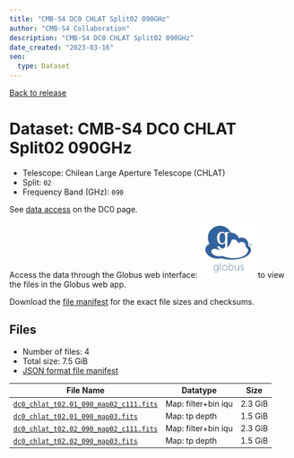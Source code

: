 ```yaml
---
title: "CMB-S4 DC0 CHLAT Split02 090GHz"
author: "CMB-S4 Collaboration"
description: "CMB-S4 DC0 CHLAT Split02 090GHz"
date_created: "2023-03-16"
seo:
  type: Dataset
---
```


[Back to release](./dc0.html#datasets)

# Dataset: CMB-S4 DC0 CHLAT Split02 090GHz

- Telescope: Chilean Large Aperture Telescope (CHLAT) 
- Split: `02`
- Frequency Band (GHz): `090`

See [data access](./dc0.html#data-access) on the DC0 page.

Access the data through the Globus web interface: [![Download via Globus](images/globus-logo.png)](https://app.globus.org/file-manager?origin_id=38f01147-f09e-483d-a552-3866669a846d&origin_path=%2Fdatareleases%2Fdc0%2Fmission%2Fchlat%2Fsplit02%2F090%2F) to view the files in the Globus web app.

Download the [file manifest](https://g-456d30.0ed28.75bc.data.globus.org/datareleases/dc0/mission/chlat/split02/090/manifest.json) for the exact file sizes and checksums.

## Files

- Number of files: 4
- Total size: 7.5 GiB
- [JSON format file manifest](https://g-456d30.0ed28.75bc.data.globus.org/datareleases/dc0/mission/chlat/split02/090/manifest.json)

|                                                                               File Name                                                                               |      Datatype       |  Size   |
| --------------------------------------------------------------------------------------------------------------------------------------------------------------------- | ------------------- | ------- |
| [`dc0_chlat_t02.01_090_map02_c111.fits`](https://g-456d30.0ed28.75bc.data.globus.org/datareleases/dc0/mission/chlat/split02/090/dc0_chlat_t02.01_090_map02_c111.fits) | Map: filter+bin iqu | 2.3 GiB |
| [`dc0_chlat_t02.01_090_map03.fits`](https://g-456d30.0ed28.75bc.data.globus.org/datareleases/dc0/mission/chlat/split02/090/dc0_chlat_t02.01_090_map03.fits)           | Map: tp depth       | 1.5 GiB |
| [`dc0_chlat_t02.02_090_map02_c111.fits`](https://g-456d30.0ed28.75bc.data.globus.org/datareleases/dc0/mission/chlat/split02/090/dc0_chlat_t02.02_090_map02_c111.fits) | Map: filter+bin iqu | 2.3 GiB |
| [`dc0_chlat_t02.02_090_map03.fits`](https://g-456d30.0ed28.75bc.data.globus.org/datareleases/dc0/mission/chlat/split02/090/dc0_chlat_t02.02_090_map03.fits)           | Map: tp depth       | 1.5 GiB |
